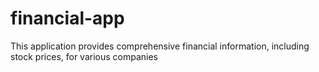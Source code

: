 # financial-app
This application provides comprehensive financial information, including stock prices, for various companies
